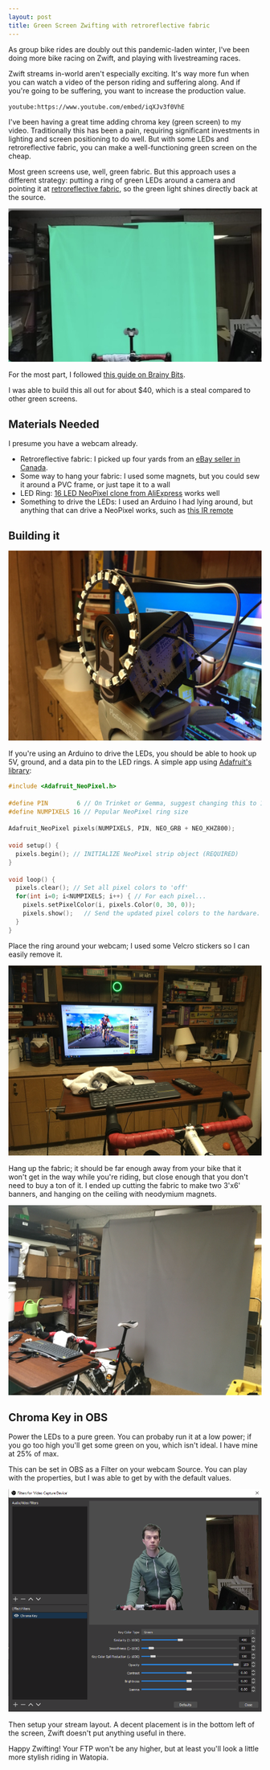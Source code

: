 ```yaml
---
layout: post
title: Green Screen Zwifting with retroreflective fabric
---
```



As group bike rides are doubly out this pandemic-laden winter, I've been doing more bike racing on Zwift, and playing with livestreaming races.

Zwift streams in-world aren't especially exciting. It's way more fun when you can watch a video of the person riding and suffering along.
And if you're going to be suffering, you want to increase the production value.

`youtube:https://www.youtube.com/embed/iqXJv3f0VhE`

I've been having a great time adding chroma key (green screen) to my video. Traditionally this has been a pain, requiring significant investments in lighting and screen positioning to do well.
But with some LEDs and retroreflective fabric, you can make a well-functioning green screen on the cheap.

Most green screens use, well, green fabric. But this approach uses a different strategy: putting a ring of green LEDs around a camera and pointing it at [retroreflective fabric][fabric], so the green light shines directly back at the source.

![green4](../images/green4.jpg)

For the most part, I followed [this guide on Brainy Bits](https://www.brainy-bits.com/post/making-a-green-screen-that-doesn-t-require-any-lighting).

I was able to build this all out for about $40, which is a steal compared to other green screens.

## Materials Needed

I presume you have a webcam already.

* Retroreflective fabric: I picked up four yards from an [eBay seller in Canada](https://www.ebay.com/itm/SILVER-REFLECTIVE-FABRIC-sew-on-material-width-39-inch-1-meter/111778351514?ssPageName=STRK%3AMEBIDX%3AIT&var=410769250135&_trksid=p2057872.m2749.l2649).
* Some way to hang your fabric: I used some magnets, but you could sew it around a PVC frame, or just tape it to a wall
* LED Ring: [16 LED NeoPixel clone from AliExpress](https://www.aliexpress.com/item/1005001579299841.html?spm=a2g0s.9042311.0.0.189d4c4dksRwrm) works well
* Something to drive the LEDs: I used an Arduino I had lying around, but anything that can drive a NeoPixel works, such as [this IR remote](https://www.amazon.com/gp/product/B075SXMD9Z/ref=ppx_yo_dt_b_asin_title_o00_s01?ie=UTF8&psc=1)

## Building it

![green1](../images/green1.jpg)

If you're using an Arduino to drive the LEDs, you should be able to hook up 5V, ground, and a data pin to the LED rings. A simple app using [Adafruit's library](https://github.com/adafruit/Adafruit_NeoPixel):

```cpp
#include <Adafruit_NeoPixel.h>

#define PIN        6 // On Trinket or Gemma, suggest changing this to 1
#define NUMPIXELS 16 // Popular NeoPixel ring size

Adafruit_NeoPixel pixels(NUMPIXELS, PIN, NEO_GRB + NEO_KHZ800);

void setup() {
  pixels.begin(); // INITIALIZE NeoPixel strip object (REQUIRED)
}

void loop() {
  pixels.clear(); // Set all pixel colors to 'off'
  for(int i=0; i<NUMPIXELS; i++) { // For each pixel...
    pixels.setPixelColor(i, pixels.Color(0, 30, 0));
    pixels.show();   // Send the updated pixel colors to the hardware.
  }
}
```


Place the ring around your webcam; I used some Velcro stickers so I can easily remove it.

![green2](../images/green2.jpg)

Hang up the fabric; it should be far enough away from your bike that it won't get in the way while you're riding, but close enough that you don't need to buy a ton of it.
I ended up cutting the fabric to make two 3'x6' banners, and hanging on the ceiling with neodymium magnets.

![green3](../images/green3.jpg)

## Chroma Key in OBS

Power the LEDs to a pure green. You can probaby run it at a low power; if you go too high you'll get some green on you, which isn't ideal. I have mine at 25% of max.

This can be set in OBS as a Filter on your webcam Source. You can play with the properties, but I was able to get by with the default values.

![chroma-key](../images/chroma-key.png)

Then setup your stream layout. A decent placement is in the bottom left of the screen, Zwift doesn't put anything useful in there.

Happy Zwifting! Your FTP won't be any higher, but at least you'll look a little more stylish riding in Watopia.

[fabric]:https://en.wikipedia.org/wiki/Retroreflector#Other_uses